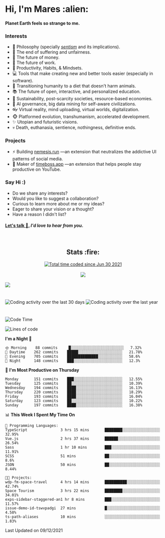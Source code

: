 <h1>Hi, I'm Mares :alien:</h1>

#### Planet Earth feels so strange to me.

### **Interests**

- 🌊 Philosophy (specially [_sentism_][sentismmedium] and its implications).
- 🎯 The end of suffering and unfairness.
- 💸 The future of money.
- 💼 The future of work.
- 🧠 Productivity, Habits, & Mindsets.
- 💻 Tools that make creating new and better tools easier (especially in software).
- 🥗 Transitioning humanity to a diet that doesn't harm animals.
- 📚 The future of open, interactive, and personalized education.
- 🌱 Sustainability, post-scarcity societies, resource-based economies.
- 🤖 AI governance, big data mining for self-aware civilizations.
- 👓 Virtual reality, mind uploading, virtual worlds, digitalization.
- 🐵 Platformed evolution, transhumanism, accelerated development.
- ✨ Utopian and futuristic visions.
- 💀 Death, euthanasia, sentience, nothingness, definitive ends.


### **Projects**

- ⚡ Building [nemesis.run](https://nemesis.run) —an extension that neutralizes the addictive UI patterns of social media.
- 💎 Maker of [timeboss.app](https://timeboss.app) —an extension that helps people stay productive on YouTube.


### **Say Hi :)**

- Do we share any interests?
- Would you like to suggest a collaboration?
- Curious to learn more about me or my ideas?
- Eager to share your vision or a thought?
- Have a reason I didn't list?

#### [Let's talk :wave:.](mailto:mareszhar@gmail.com) _I'd love to hear from you_.

[sentismmedium]: https://medium.com/@mareszhar/born-a-prisoner-a-reflection-about-life-its-struggles-and-a-plan-to-escape-d8566ce9b026

<br>

<h2 align="center">Stats :fire:</h2>

<div align="center">
  <a href="https://wakatime.com/@cfdc0e0d-4860-4b62-9ff0-cb659185525e">
    <img src="https://wakatime.com/badge/user/cfdc0e0d-4860-4b62-9ff0-cb659185525e.svg" alt="Total time coded since Jun 30 2021" />
  </a>
</div>

<br>

<div align="center">
  <img src="https://github-readme-streak-stats.herokuapp.com?user=mareszhar&theme=black-ice&hide_border=true&stroke=FFFFFF15&ring=DF8FFE&fire=DF8FFE&currStreakLabel=DF8FFE&background=1A232A&currStreakNum=86FFAB&dates=B1AAB3FF">
</div>

<!-- Add or remove this: &dates=B1AAB3FF at the end of the streak stats URL if they get bugged and aren't updating -->

<br>

<img src="https://activity-graph.herokuapp.com/graph?username=mareszhar&theme=nord&bg_color=00000000&color=979797&line=DF8FFE&point=00000000&area=true&hide_border=true">

<br>

<h1></h1>

<img src="https://wakatime.com/share/@mares/5df0ff02-9c79-41b4-b540-51dc9c65a57b.svg" alt="Coding activity over the last 30 days" />
<img src="https://wakatime.com/share/@mares/ea89ba71-f374-40af-930c-e0655909fe37.svg" alt="Coding activity over the last year" />

<h1></h1>

<!--START_SECTION:waka-->
![Code Time](http://img.shields.io/badge/Code%20Time-367%20hrs%2036%20mins-blue)

![Lines of code](https://img.shields.io/badge/From%20Hello%20World%20I%27ve%20Written-116%20Thousand%20lines%20of%20code-blue)

**I'm a Night 🦉** 

```text
🌞 Morning    88 commits     █░░░░░░░░░░░░░░░░░░░░░░░░   7.32% 
🌆 Daytime    262 commits    █████░░░░░░░░░░░░░░░░░░░░   21.78% 
🌃 Evening    705 commits    ██████████████░░░░░░░░░░░   58.6% 
🌙 Night      148 commits    ███░░░░░░░░░░░░░░░░░░░░░░   12.3%

```
📅 **I'm Most Productive on Thursday** 

```text
Monday       151 commits    ███░░░░░░░░░░░░░░░░░░░░░░   12.55% 
Tuesday      125 commits    ██░░░░░░░░░░░░░░░░░░░░░░░   10.39% 
Wednesday    194 commits    ████░░░░░░░░░░░░░░░░░░░░░   16.13% 
Thursday     220 commits    ████░░░░░░░░░░░░░░░░░░░░░   18.29% 
Friday       193 commits    ████░░░░░░░░░░░░░░░░░░░░░   16.04% 
Saturday     123 commits    ██░░░░░░░░░░░░░░░░░░░░░░░   10.22% 
Sunday       197 commits    ████░░░░░░░░░░░░░░░░░░░░░   16.38%

```


📊 **This Week I Spent My Time On** 

```text
💬 Programming Languages: 
TypeScript               3 hrs 15 mins       ████████░░░░░░░░░░░░░░░░░   32.95% 
Vue.js                   2 hrs 37 mins       ██████░░░░░░░░░░░░░░░░░░░   26.54% 
Sass                     1 hr 10 mins        ███░░░░░░░░░░░░░░░░░░░░░░   11.91% 
SCSS                     51 mins             ██░░░░░░░░░░░░░░░░░░░░░░░   8.6% 
JSON                     50 mins             ██░░░░░░░░░░░░░░░░░░░░░░░   8.44%

🐱‍💻 Projects: 
wdp-fm-space-travel      4 hrs 14 mins       ██████████░░░░░░░░░░░░░░░   42.74% 
Space Tourism            3 hrs 22 mins       ████████░░░░░░░░░░░░░░░░░   34.01% 
exps-sidebar-staggered-an1 hr 8 mins         ███░░░░░░░░░░░░░░░░░░░░░░   11.57% 
issue-demo-id-tswvpadgi  27 mins             █░░░░░░░░░░░░░░░░░░░░░░░░   4.58% 
ts-path-aliases          10 mins             ░░░░░░░░░░░░░░░░░░░░░░░░░   1.83%

```


 Last Updated on 09/12/2021
<!--END_SECTION:waka-->
